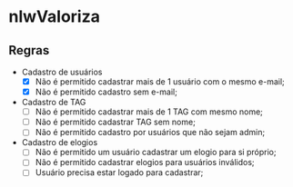 # nlwValoriza
 
 ## Regras
 - Cadastro de usuários
   - [x] Não é permitido cadastrar mais de 1 usuário com o mesmo e-mail;
   - [x] Não é permitido cadastro sem e-mail;

- Cadastro de TAG
  - [ ] Não é permitido cadastrar mais de 1 TAG com mesmo nome;
  - [ ] Não é permitido cadastrar TAG sem nome;
  - [ ] Não é permitido cadastro por usuários que não sejam admin;

- Cadastro de elogios
  - [ ] Não é permitido um usuário cadastrar um elogio para si próprio;
  - [ ] Não é permitido cadastrar elogios para usuários inválidos;
  - [ ] Usuário precisa estar logado para cadastrar;

